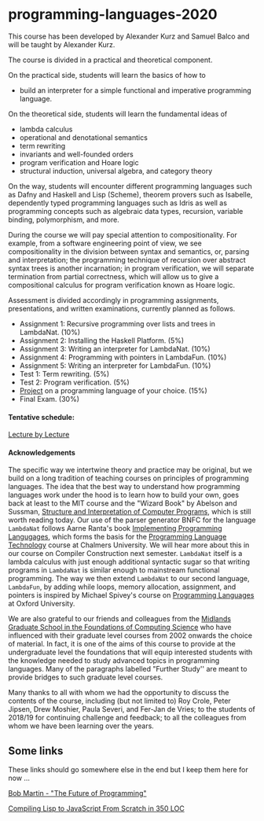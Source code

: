 # programming-languages-2020

This course has been developed by Alexander Kurz and Samuel Balco and will be taught by Alexander Kurz.

The course is divided in a practical and theoretical component. 

On the practical side, students will learn the basics of how to

- build an interpreter for a simple functional and imperative programming language. 

On the theoretical side, students will learn the fundamental ideas of

- lambda calculus
- operational and denotational semantics    
- term rewriting   
- invariants and well-founded orders     
- program verification and Hoare logic    
- structural induction, universal algebra, and category theory    

On the way, students will encounter different programming languages such as Dafny and Haskell and Lisp (Scheme), theorem provers such as Isabelle, dependently typed programming languages such as Idris as well as programming concepts such as algebraic data types, recursion, variable binding, polymorphism, and more.

During the course we will pay special attention to compositionality. For example, from a software engineering point of view, we see compositionality in the division between syntax and semantics, or, parsing and interpretation; the programming technique of recursion over abstract syntax trees is another incarnation; in program verification, we will separate termination from partial correctness, which will allow us to give a compositional calculus for program verification known as Hoare logic.

Assessment is divided accordingly in programming assignments, presentations, and written examinations, currently planned as follows.


- Assignment 1: Recursive programming over lists and trees in LambdaNat. (10%)   
- Assignment 2: Installing the Haskell Platform. (5%)   
- Assignment 3: Writing an interpreter for LambdaNat. (10%)    
- Assignment 4: Programming with pointers in LambdaFun. (10%)   
- Assignment 5: Writing an interpreter for LambdaFun. (10%)   
- Test 1: Term rewriting. (5%)   
- Test 2: Program verification. (5%)   
- [Project](presentation.md) on a programming language of your choice. (15%)   
- Final Exam. (30%)   


#### Tentative schedule: 

[Lecture by Lecture](lecture-by-lecture.md)

#### Acknowledgements

The specific way we intertwine theory and practice may be original, but we build on a long tradition of teaching courses on  principles of programming languages. The idea that the best way to understand how programming languages work under the hood is to learn how to build your own, goes back at least to the MIT course and the "Wizard Book" by Abelson and Sussman, [Structure and Interpretation of Computer Programs](https://mitpress.mit.edu/sites/default/files/sicp/index.html), which is still worth reading today. Our use of the parser generator BNFC for the language `LambdaNat` follows Aarne Ranta's book [Implementing Programming Langugages](http://www.grammaticalframework.org/ipl-book), which forms the basis for the [Programming Language Technology](http://www.cse.chalmers.se/edu/course/DAT151/) course at Chalmers University. We will hear more about this in our course on Compiler Construction next semester. `LambdaNat` itself is a lambda calculus with just enough additional syntactic sugar so that writing programs in `LambdaNat` is similar enough to mainstream functional programming. The way we then extend `LambdaNat` to our second language, `LambdaFun`, by adding while loops, memory allocation, assignment, and pointers is inspired by Michael Spivey's course on [Programming Languages](https://spivey.oriel.ox.ac.uk/corner/Welcome_to_Spivey%27s_Corner) at Oxford University.

We are also grateful to our friends and colleagues from the [Midlands Graduate School in the Foundations of Computing Science](http://www.cs.nott.ac.uk/MGS/) who have influenced with their graduate level courses from 2002 onwards the choice of material. In fact, it is one of the aims of this course to provide at the undergraduate level the foundations that will equip interested students with the knowledge needed to study advanced topics in programming languages. Many of the paragraphs labelled "Further Study'' are meant to provide bridges to such graduate level courses.

Many thanks to all with whom we had the opportunity to discuss the contents of the course, including (but not limited to) Roy Crole,  Peter Jipsen, Drew Moshier, Paula Severi, and Fer-Jan de Vries; to the students of 2018/19 for continuing challenge and feedback; to all the colleagues from whom we have been learning over the years.

## Some links

These links should go somewhere else in the end but I keep them here for now ...

[Bob Martin - "The Future of Programming"](https://www.youtube.com/watch?v=ecIWPzGEbFc)

[Compiling Lisp to JavaScript From Scratch in 350 LOC](https://gilmi.xyz/blog/post/2016/10/14/lisp-to-js) 


